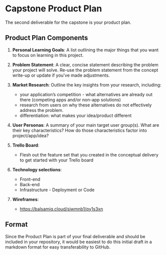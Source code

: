 # Capstone Product Plan
The second deliverable for the capstone is your product plan.

## Product Plan Components
1. __Personal Learning Goals__: A list outlining the major things that you want to focus on learning in this project.

1. __Problem Statement__: A clear, concise statement describing the problem your project will solve. Re-use the problem statement from the concept write-up or update if you've made adjustments.

1. __Market Research__: Outline the key insights from your research, including:
    - your application’s competition - what alternatives are already out there (competing apps and/or non-app solutions)
    - research from users on why these alternatives do not effectively address the problem.
    - differentiation: what makes your idea/product different

1. __User Personas__: A summary of your main target user group(s). What are their key characteristics? How do those characteristics factor into project/app/idea?

1. __Trello Board__:
    - Flesh out the feature set that you created in the conceptual delivery to get started with your Trello board

1. __Technology selections__:
    - Front-end
    - Back-end
    - Infrastructure - Deployment or Code

1. __Wireframes__:
    - https://balsamiq.cloud/sjwmnb1/py1s3xn

## Format
Since the Product Plan is part of your final deliverable and should be included in your repository, it would be easiest to do this initial draft in a markdown format for easy transferability to GitHub.

